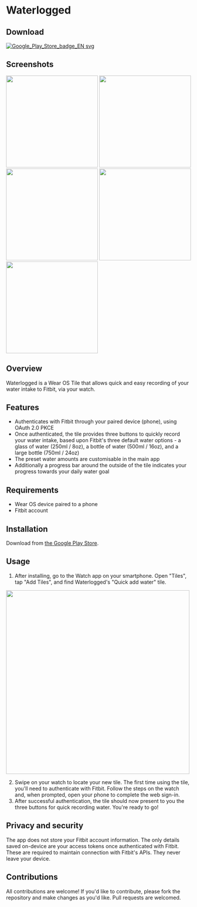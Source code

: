# Waterlogged

## Download
[![Google_Play_Store_badge_EN svg](https://github.com/user-attachments/assets/15f732f9-54d4-44fa-9d3a-7dbde8691fde)](https://play.google.com/store/apps/details?id=com.hrb116.waterlogged)

## Screenshots

[<img src="https://github.com/user-attachments/assets/cbc37687-f856-4fd1-9c7f-0dbc7d1f1cd2" width="250px">](https://github.com/user-attachments/assets/cbc37687-f856-4fd1-9c7f-0dbc7d1f1cd2)
[<img src="https://github.com/user-attachments/assets/b42a7d3c-5395-40f4-a3bd-4e6e0fe1b490" width="250px">](https://github.com/user-attachments/assets/b42a7d3c-5395-40f4-a3bd-4e6e0fe1b490)
[<img src="https://github.com/user-attachments/assets/3ec67227-d43f-44d5-a485-fa47669554fe" width="250px">](https://github.com/user-attachments/assets/3ec67227-d43f-44d5-a485-fa47669554fe)
[<img src="https://github.com/user-attachments/assets/9c71db4a-d39c-4b58-b37e-1155c2b33133" width="250px">](https://github.com/user-attachments/assets/9c71db4a-d39c-4b58-b37e-1155c2b33133)
[<img src="https://github.com/user-attachments/assets/8c2fbc1d-1e44-4a79-881b-0a2331ce1db1" width="250px">](https://github.com/user-attachments/assets/8c2fbc1d-1e44-4a79-881b-0a2331ce1db1)

## Overview

Waterlogged is a Wear OS Tile that allows quick and easy recording of your water intake to Fitbit, via your watch.

## Features

- Authenticates with Fitbit through your paired device (phone), using OAuth 2.0 PKCE
- Once authenticated, the tile provides three buttons to quickly record your water intake, based upon Fitbit's three default water options - a glass of water (250ml / 8oz), a bottle of water (500ml / 16oz), and a large bottle (750ml / 24oz)
- The preset water amounts are customisable in the main app
- Additionally a progress bar around the outside of the tile indicates your progress towards your daily water goal

## Requirements

- Wear OS device paired to a phone
- Fitbit account

## Installation

Download from [the Google Play Store](https://play.google.com/store/apps/details?id=com.hrb116.waterlogged).

## Usage

1. After installing, go to the Watch app on your smartphone. Open "Tiles", tap "Add Tiles", and find Waterlogged's "Quick add water" tile. 

[<img src="https://github.com/user-attachments/assets/a73d7abf-e290-4f62-8386-34ce4912f9fc" width="500px">](https://github.com/user-attachments/assets/a73d7abf-e290-4f62-8386-34ce4912f9fc)

2. Swipe on your watch to locate your new tile. The first time using the tile, you'll need to authenticate with Fitbit. Follow the steps on the watch and, when prompted, open your phone to complete the web sign-in.
3. After successful authentication, the tile should now present to you the three buttons for quick recording water. You're ready to go!

## Privacy and security

The app does not store your Fitbit account information. The only details saved on-device are your access tokens once authenticated with Fitbit. These are required to maintain connection with Fitbit's APIs. They never leave your device.

## Contributions

All contributions are welcome! If you'd like to contribute, please fork the repository and make changes as you'd like. Pull requests are welcomed.
